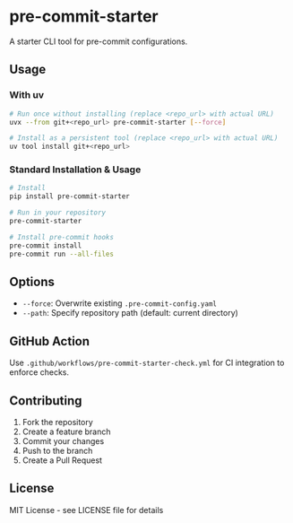 # pre-commit-starter

A starter CLI tool for pre-commit configurations.

## Usage

### With uv

```bash
# Run once without installing (replace <repo_url> with actual URL)
uvx --from git+<repo_url> pre-commit-starter [--force]

# Install as a persistent tool (replace <repo_url> with actual URL)
uv tool install git+<repo_url>
```

### Standard Installation & Usage

```bash
# Install
pip install pre-commit-starter

# Run in your repository
pre-commit-starter

# Install pre-commit hooks
pre-commit install
pre-commit run --all-files
```

## Options

- `--force`: Overwrite existing `.pre-commit-config.yaml`
- `--path`: Specify repository path (default: current directory)

## GitHub Action

Use `.github/workflows/pre-commit-starter-check.yml` for CI integration to enforce checks.

## Contributing

1. Fork the repository
2. Create a feature branch
3. Commit your changes
4. Push to the branch
5. Create a Pull Request

## License

MIT License - see LICENSE file for details
